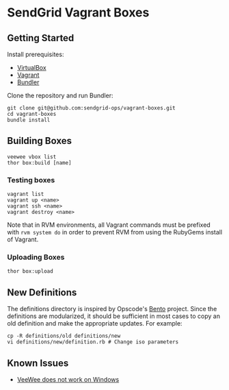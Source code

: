 # SendGrid Vagrant Boxes

## Getting Started

Install prerequisites:

* [VirtualBox](https://www.virtualbox.org/)
* [Vagrant](http://vagrantup.com/)
* [Bundler](http://gembundler.com/)

Clone the repository and run Bundler:

    git clone git@github.com:sendgrid-ops/vagrant-boxes.git
    cd vagrant-boxes
    bundle install

## Building Boxes

    veewee vbox list
    thor box:build [name]

### Testing boxes

    vagrant list
    vagrant up <name>
    vagrant ssh <name>
    vagrant destroy <name>

Note that in RVM environments, all Vagrant commands must be prefixed with `rvm
system do` in order to prevent RVM from using the RubyGems install of Vagrant.

### Uploading Boxes

    thor box:upload

## New Definitions

The definitions directory is inspired by Opscode's [Bento](https://github.com/opscode/bento)
project. Since the definitions are modularized, it should be sufficient in most
cases to copy an old definition and make the appropriate updates. For example:

    cp -R definitions/old definitions/new
    vi definitions/new/definition.rb # Change iso parameters

## Known Issues

* [VeeWee does not work on Windows](https://github.com/jedi4ever/veewee/issues/6)
